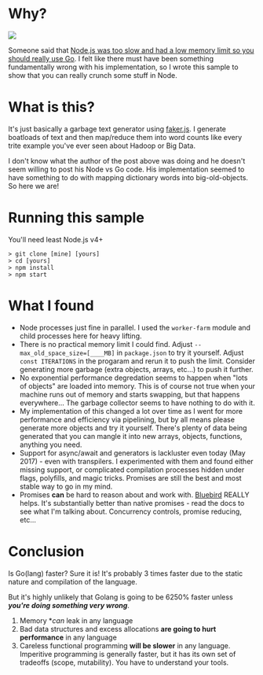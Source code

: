 Why?
=======
![](http://1.bp.blogspot.com/-rdcDy8HhAkY/UHqQSpM236I/AAAAAAAAJe4/J4Zc4iyfW_Q/s1600/Can't+stop+now+someone+is+wrong+on+the+internet.jpg)

Someone said that [Node.js was too slow and had a low memory limit so you should really use Go](https://hackernoon.com/i-wrote-some-golang-and-it-felt-great-3c3367a67db5). I felt like there must have been something fundamentally wrong with his implementation, so I wrote this sample to show that you can really crunch some stuff in Node.

What is this?
================

It's just basically a garbage text generator using [faker.js](https://github.com/marak/Faker.js/). I generate boatloads of text and then map/reduce them into word counts like every trite example you've ever seen about Hadoop or Big Data.

I don't know what the author of the post above was doing and he doesn't seem willing to post his Node vs Go code. His implementation seemed to have something to do with mapping dictionary words into big-old-objects. So here we are!

Running this sample
======================

You'll need least Node.js v4+

```
> git clone [mine] [yours]
> cd [yours]
> npm install
> npm start
```

What I found
===============

- Node processes just fine in parallel. I used the `worker-farm` module and child processes here for heavy lifting.
- There is no practical memory limit I could find. Adjust `--max_old_space_size=[____MB]` in `package.json` to try it yourself. Adjust `const ITERATIONS` in the progaram and rerun it to push the limit. Consider generating more garbage (extra objects, arrays, etc...) to push it further.
- No exponential performance degredation seems to happen when "lots of objects" are loaded into memory. This is of course not true when your machine runs out of memory and starts swapping, but that happens everywhere... The garbage collector seems to have nothing to do with it.
- My implementation of this changed a lot over time as I went for more performance and efficiency via pipelining, but by all means please generate more objects and try it yourself. There's plenty of data being generated that you can mangle it into new arrays, objects, functions, anything you need.
- Support for async/await and generators is lackluster even today (May 2017) - even with transpilers. I experimented with them and found either missing support, or complicated compilation processes hidden under flags, polyfills, and magic tricks. Promises are still the best and most stable way to go in my mind.
- Promises **can** be hard to reason about and work with. [Bluebird](http://bluebirdjs.com) REALLY helps. It's substantially better than native promises - read the docs to see what I'm talking about. Concurrency controls, promise reducing, etc...

Conclusion
============

Is Go(lang) faster? Sure it is! It's probably 3 times faster due to the static nature and compilation of the language.

But it's highly unlikely that Golang is going to be 6250% faster unless ***you're doing something very wrong***.

1. Memory **can* leak in any language
2. Bad data structures and excess allocations **are going to hurt performance** in any language
3. Careless functional programming **will be slower** in any language. Imperitive programming is generally faster, but it has its own set of tradeoffs (scope, mutability). You have to understand your tools.
